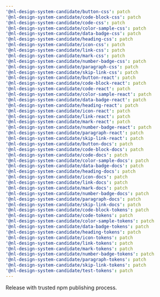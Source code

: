 ```yaml
---
'@nl-design-system-candidate/button-css': patch
'@nl-design-system-candidate/code-block-css': patch
'@nl-design-system-candidate/code-css': patch
'@nl-design-system-candidate/color-sample-css': patch
'@nl-design-system-candidate/data-badge-css': patch
'@nl-design-system-candidate/heading-css': patch
'@nl-design-system-candidate/icon-css': patch
'@nl-design-system-candidate/link-css': patch
'@nl-design-system-candidate/mark-css': patch
'@nl-design-system-candidate/number-badge-css': patch
'@nl-design-system-candidate/paragraph-css': patch
'@nl-design-system-candidate/skip-link-css': patch
'@nl-design-system-candidate/button-react': patch
'@nl-design-system-candidate/code-block-react': patch
'@nl-design-system-candidate/code-react': patch
'@nl-design-system-candidate/color-sample-react': patch
'@nl-design-system-candidate/data-badge-react': patch
'@nl-design-system-candidate/heading-react': patch
'@nl-design-system-candidate/icon-react': patch
'@nl-design-system-candidate/link-react': patch
'@nl-design-system-candidate/mark-react': patch
'@nl-design-system-candidate/number-badge-react': patch
'@nl-design-system-candidate/paragraph-react': patch
'@nl-design-system-candidate/skip-link-react': patch
'@nl-design-system-candidate/button-docs': patch
'@nl-design-system-candidate/code-block-docs': patch
'@nl-design-system-candidate/code-docs': patch
'@nl-design-system-candidate/color-sample-docs': patch
'@nl-design-system-candidate/data-badge-docs': patch
'@nl-design-system-candidate/heading-docs': patch
'@nl-design-system-candidate/icon-docs': patch
'@nl-design-system-candidate/link-docs': patch
'@nl-design-system-candidate/mark-docs': patch
'@nl-design-system-candidate/number-badge-docs': patch
'@nl-design-system-candidate/paragraph-docs': patch
'@nl-design-system-candidate/skip-link-docs': patch
'@nl-design-system-candidate/code-block-tokens': patch
'@nl-design-system-candidate/code-tokens': patch
'@nl-design-system-candidate/color-sample-tokens': patch
'@nl-design-system-candidate/data-badge-tokens': patch
'@nl-design-system-candidate/heading-tokens': patch
'@nl-design-system-candidate/icon-tokens': patch
'@nl-design-system-candidate/link-tokens': patch
'@nl-design-system-candidate/mark-tokens': patch
'@nl-design-system-candidate/number-badge-tokens': patch
'@nl-design-system-candidate/paragraph-tokens': patch
'@nl-design-system-candidate/skip-link-tokens': patch
'@nl-design-system-candidate/test-tokens': patch
---
```


Release with trusted npm publishing process.

